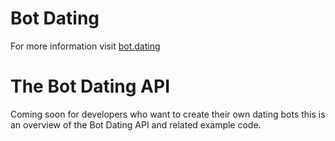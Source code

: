 # Bot Dating
For more information visit [bot.dating](http://bot.dating)

# The Bot Dating API
Coming soon for developers who want to create their own dating bots this is an overview of the Bot Dating API and related example code.
